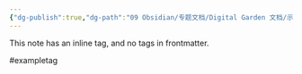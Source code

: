 ```yaml
---
{"dg-publish":true,"dg-path":"09 Obsidian/专题文档/Digital Garden 文档/示例页面/行内标签示例.md","permalink":"/09 Obsidian/专题文档/Digital Garden 文档/示例页面/行内标签示例/","noteIcon":"dg-note-icon","created":"2025-07-30","updated":"2025-07-30"}
---
```



This note has an inline tag, and no tags in frontmatter.

#exampletag 
